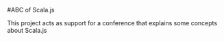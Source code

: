 #ABC of Scala.js

This project acts as support for a conference 
that explains some concepts about Scala.js